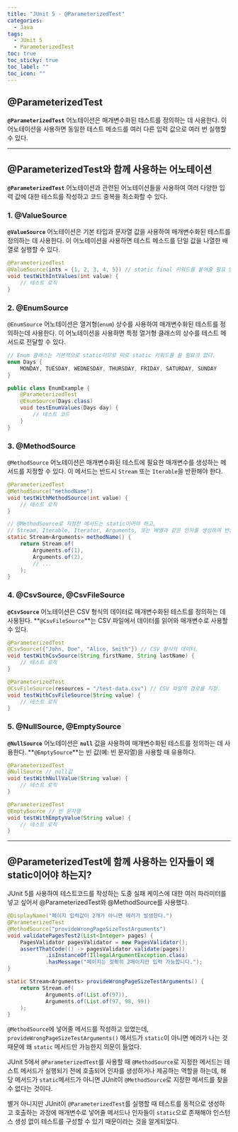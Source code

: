 ```yaml
---
title: "JUnit 5 - @ParameterizedTest"
categories:
  - Java
tags:
  - JUnit 5
  - ParameterizedTest
toc: true
toc_sticky: true
toc_label: ""
toc_icon: ""
---
```


## @ParameterizedTest

**`@ParameterizedTest`** 어노테이션은 매개변수화된 테스트를 정의하는 데 사용한다. 이 어노테이션을 사용하면 동일한 테스트 메소드를 여러 다른 입력 값으로 여러 번 실행할 수 있다.

---

## @ParameterizedTest와 함께 사용하는 어노테이션

**`@ParameterizedTest`** 어노테이션과 관련된 어노테이션들을 사용하여 여러 다양한 입력 값에 대한 테스트를 작성하고 코드 중복을 최소화할 수 있다.

### 1. @ValueSource

**`@ValueSource`** 어노테이션은 기본 타입과 문자열 값을 사용하여 매개변수화된 테스트를 정의하는 데 사용한다. 이 어노테이션을 사용하면 테스트 메소드를 단일 값을 나열한 배열로 실행할 수 있다.

```java
@ParameterizedTest
@ValueSource(ints = {1, 2, 3, 4, 5}) // static final 키워드를 붙여줄 필요 없이 사용 가능.
void testWithIntValues(int value) {
    // 테스트 로직
}
```

### 2. @EnumSource

`@EnumSource` 어노테이션은 열거형(`enum`) 상수를 사용하여 매개변수화된 테스트를 정의하는데 사용한다. 이 어노테이션을 사용하면 특정 열거형 클래스의 상수를 테스트 메서드로 전달할 수 있다.

```java
// Enum 클래스는 기본적으로 static이므로 따로 static 키워드를 쓸 필요가 없다.
enum Days {
    MONDAY, TUESDAY, WEDNESDAY, THURSDAY, FRIDAY, SATURDAY, SUNDAY
}

public class EnumExample {
    @ParameterizedTest
    @EnumSource(Days.class)
    void testEnumValues(Days day) {
        // 테스트 코드
    }
}
```

### 3. @MethodSource

`@MethodSource` 어노테이션은 매개변수화된 테스트에 필요한 매개변수를 생성하는 메서드를 지정할 수 있다. 이 메서드는 반드시 `Stream` 또는 `Iterable`을 반환해야 한다.

```java
@ParameterizedTest
@MethodSource("methodName")
void testWithMethodSource(int value) {
    // 테스트 로직
}

// @MethodSource로 지정한 메서드는 static이어야 하고,
// Stream, Iterable, Iterator, Arguments, 또는 배열과 같은 인자를 생성하여 반환해야한다.
static Stream<Arguments> methodName() {
    return Stream.of(
        Arguments.of(1),
        Arguments.of(2),
        // ...
    );
}
```

### 4. @CsvSource, @CsvFileSource

**`@CsvSource`** 어노테이션은 CSV 형식의 데이터로 매개변수화된 테스트를 정의하는 데 사용된다. **`@CsvFileSource`**는 CSV 파일에서 데이터를 읽어와 매개변수로 사용할 수 있다.

```java
@ParameterizedTest
@CsvSource({"John, Doe", "Alice, Smith"}) // CSV 형식의 데이터.
void testWithCsvSource(String firstName, String lastName) {
    // 테스트 로직
}

@ParameterizedTest
@CsvFileSource(resources = "/test-data.csv") // CSV 파일의 경로를 지정.
void testWithCsvFileSource(String value) {
    // 테스트 로직
}
```

### 5. @NullSource, @EmptySource

**`@NullSource`** 어노테이션은 **`null`** 값을 사용하여 매개변수화된 테스트를 정의하는 데 사용한다. **`@EmptySource`**는 빈 값(예: 빈 문자열)을 사용할 때 유용하다.

```java
@ParameterizedTest
@NullSource // null값
void testWithNullValue(String value) {
    // 테스트 로직
}

@ParameterizedTest
@EmptySource // 빈 문자열
void testWithEmptyValue(String value) {
    // 테스트 로직
}
```

---

## @ParameterizedTest에 함께 사용하는 인자들이 왜 static이어야 하는지?

JUnit 5를 사용하여 테스트코드를 작성하는 도중 실패 케이스에 대한 여러 파라미터를 넣고 싶어서 @ParameterizedTest와 @MethodSource를 사용했다.

```java
@DisplayName("페이지 입력값이 2개가 아니면 에러가 발생한다.")
@ParameterizedTest
@MethodSource("provideWrongPageSizeTestArguments")
void validatePagesTest2(List<Integer> pages) {
    PagesValidator pagesValidator = new PagesValidator();
    assertThatCode(() -> pagesValidator.validate(pages))
            .isInstanceOf(IllegalArgumentException.class)
            .hasMessage("페이지는 정확히 2페이지만 입력 가능합니다.");
}

static Stream<Arguments> provideWrongPageSizeTestArguments() {
    return Stream.of(
            Arguments.of(List.of(97)),
            Arguments.of(List.of(97, 98, 99))
    );
}
```

`@MethodSource`에 넣어줄 메서드를 작성하고 있었는데, `provideWrongPageSizeTestArguments()` 메서드가 `static`이 아니면 에러가 나는 것 때문에 왜 `static` 메서드만 가능한지 의문이 들었다.

JUnit 5에서 `@ParameterizedTest`를 사용할 때 `@MethodSource`로 지정한 메서드는 테스트 메서드가 실행되기 전에 호출되어 인자를 생성하거나 제공하는 역할을 하는데, 해당 메서드가 `static`메서드가 아니면 JUnit이 `@MethodSource`로 지정한 메서드를 찾을 수 없다는 것이다.

별거 아니지만 JUnit이 `@ParameterizedTest`를 실행할 때 테스트를 동적으로 생성하고 호출하는 과정에 매개변수로 넣어줄 메서드나 인자들이 `static`으로 존재해야 인스턴스 생성 없이 테스트를 구성할 수 있기 때문이라는 것을 알게되었다.
